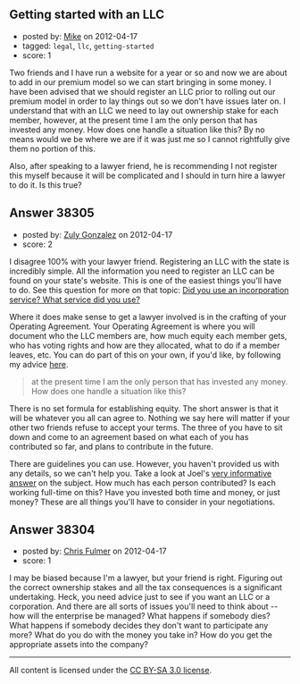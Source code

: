 ## Getting started with an LLC

- posted by: [Mike](https://stackexchange.com/users/-1/17549-mike) on 2012-04-17
- tagged: `legal`, `llc`, `getting-started`
- score: 1

Two friends and I have run a website for a year or so and now we are about to add in our premium model so we can start bringing in some money. I have been advised that we should register an LLC prior to rolling out our premium model in order to lay things out so we don't have issues later on. I understand that with an LLC we need to lay out ownership stake for each member, however, at the present time I am the only person that has invested any money. How does one handle a situation like this? By no means would we be where we are if it was just me so I cannot rightfully give them no portion of this.

Also, after speaking to a lawyer friend, he is recommending I not register this myself because it will be complicated and I should in turn hire a lawyer to do it. Is this true?


## Answer 38305

- posted by: [Zuly Gonzalez](https://stackexchange.com/users/-1/2692-zuly-gonzalez) on 2012-04-17
- score: 2

<p>I disagree 100% with your lawyer friend. Registering an LLC with the state is incredibly simple. All the information you need to register an LLC can be found on your state's website. This is one of the easiest things you'll have to do. See this question for more on that topic: <a href="http://answers.onstartups.com/questions/11224/did-you-use-an-incorporation-service-what-service-did-you-use">Did you use an incorporation service? What service did you use?</a></p>

<p>Where it does make sense to get a lawyer involved is in the crafting of your Operating Agreement. Your Operating Agreement is where you will document who the LLC members are, how much equity each member gets, who has voting rights and how are they allocated, what to do if a member leaves, etc. You can do part of this on your own, if you'd like, by following my advice <a href="http://answers.onstartups.com/a/15897">here</a>. </p>

<blockquote>
  <p>at the present time I am the only person that has invested any money. How does one handle a situation like this?</p>
</blockquote>

<p>There is no set formula for establishing equity. The short answer is that it will be whatever you all can agree to. Nothing we say here will matter if your other two friends refuse to accept your terms. The three of you have to sit down and come to an agreement based on what each of you has contributed so far, and plans to contribute in the future.</p>

<p>There are guidelines you can use. However, you haven't provided us with any details, so we can't help you. Take a look at Joel's <a href="http://answers.onstartups.com/a/23326">very informative answer</a> on the subject. How much has each person contributed? Is each working full-time on this? Have you invested both time and money, or just money? These are all things you'll have to consider in your negotiations.</p>



## Answer 38304

- posted by: [Chris Fulmer](https://stackexchange.com/users/-1/17026-chris-fulmer) on 2012-04-17
- score: 1

I may be biased because I'm a lawyer, but your friend is right.  Figuring out the correct ownership stakes and all the tax consequences is a significant undertaking.  Heck, you need advice just to see if you want an LLC or a corporation.  And there are all sorts of issues you'll need to think about -- how will the enterprise be managed?  What happens if somebody dies?  What happens if somebody decides they don't want to participate any more?  What do you do with the money you take in?  How do you get the appropriate assets into the company?




---

All content is licensed under the [CC BY-SA 3.0 license](https://creativecommons.org/licenses/by-sa/3.0/).
